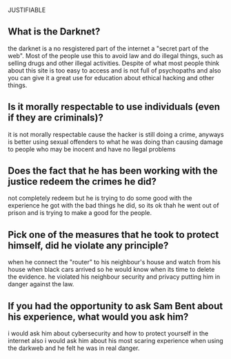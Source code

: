 JUSTIFIABLE 
## What is the Darknet?
the darknet is a no resgistered part of the internet a "secret part of the web".
Most of the people use this to avoid law and do illegal things, such as selling drugs and other illegal activities.
Despite of what most people think about this site is too easy to access and is not full of psychopaths and also you can give it a great use for education
about ethical hacking and other things.

## Is it morally respectable to use individuals (even if they are criminals)?
it is not morally respectable cause the hacker is still doing a crime, anyways is better using sexual offenders to what he was doing than causing damage
to people who may be inocent and have no llegal problems 

## Does the fact that he has been working with the justice redeem the crimes he did?
not completely redeem but he is trying to do some good with the experience he got with the bad things he did, so its ok thah he went out of prison 
and is trying to make a good for the people.

## Pick one of the measures that he took to protect himself, did he violate any principle?
when he connect the "router" to his neighbour's house and watch from his house when black cars arrived so he would know when its time 
to delete the evidence. he violated his neighbour security and privacy putting him in danger against the law. 

## If you had the opportunity to ask Sam Bent about his experience, what would you ask him?
i would ask him about cybersecurity and how to protect yourself in the internet also i would ask him about his most scaring experience when using the
darkweb and he felt he was in real danger. 
